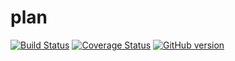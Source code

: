 # plan
[![Build Status](https://travis-ci.org/mettiu/plan.svg)](https://travis-ci.org/mettiu/plan)
[![Coverage Status](https://coveralls.io/repos/mettiu/plan/badge.svg?branch=start-dev&service=github)](https://coveralls.io/github/mettiu/plan?branch=start-dev)
[![GitHub version](https://badge.fury.io/gh/mettiu%2Fplan.svg)](https://badge.fury.io/gh/mettiu%2Fplan)
